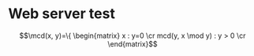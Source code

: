 # Web server test

$$\mcd(x, y)=\{ 
\begin{matrix} 
x : y=0 \cr 
mcd(y, x \mod y) : y > 0 \cr 
\end{matrix}$$
